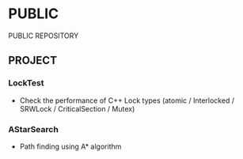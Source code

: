 # PUBLIC
PUBLIC REPOSITORY


## PROJECT
### LockTest 
* Check the performance of C++ Lock types (atomic / Interlocked / SRWLock / CriticalSection / Mutex)

### AStarSearch
* Path finding using A* algorithm
